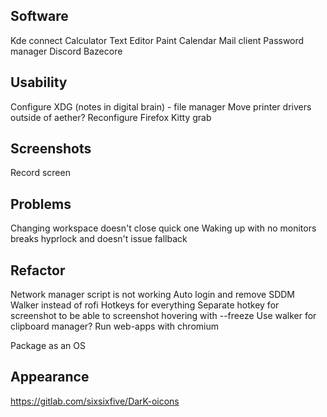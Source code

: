 ## Software
Kde connect
Calculator
Text Editor
Paint
Calendar
Mail client
Password manager
Discord
Bazecore

## Usability
Configure XDG (notes in digital brain) - file manager
Move printer drivers outside of aether?
Reconfigure Firefox
Kitty grab

## Screenshots
Record screen

## Problems
Changing workspace doesn't close quick one
Waking up with no monitors breaks hyprlock and doesn't issue fallback

## Refactor
Network manager script is not working
Auto login and remove SDDM
Walker instead of rofi
Hotkeys for everything
Separate hotkey for screenshot to be able to screenshot hovering with --freeze
Use walker for clipboard manager?
Run web-apps with chromium

Package as an OS

## Appearance
https://gitlab.com/sixsixfive/DarK-oicons
